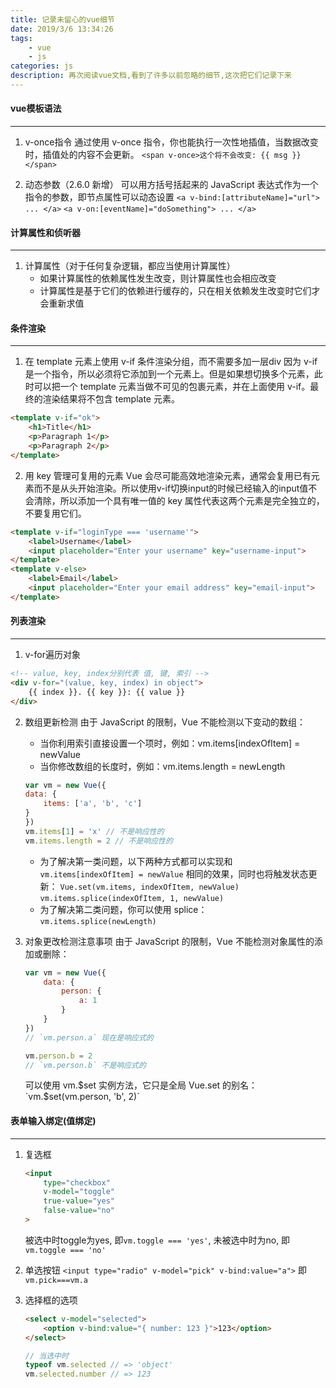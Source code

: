 ```yaml
---
title: 记录未留心的vue细节
date: 2019/3/6 13:34:26
tags: 
    - vue
    - js
categories: js
description: 再次阅读vue文档,看到了许多以前忽略的细节,这次把它们记录下来
---
```


#### vue模板语法

------
1. v-once指令
    通过使用 v-once 指令，你也能执行一次性地插值，当数据改变时，插值处的内容不会更新。
    `<span v-once>这个将不会改变: {{ msg }}</span>`

2. 动态参数（2.6.0 新增）
    可以用方括号括起来的 JavaScript 表达式作为一个指令的参数，即节点属性可以动态设置
    `<a v-bind:[attributeName]="url"> ... </a>`
    `<a v-on:[eventName]="doSomething"> ... </a>`

#### 计算属性和侦听器

------
1. 计算属性（对于任何复杂逻辑，都应当使用计算属性）
    + 如果计算属性的依赖属性发生改变，则计算属性也会相应改变
    + 计算属性是基于它们的依赖进行缓存的，只在相关依赖发生改变时它们才会重新求值

#### 条件渲染

------
1. 在 template 元素上使用 v-if 条件渲染分组，而不需要多加一层div
因为 v-if 是一个指令，所以必须将它添加到一个元素上。但是如果想切换多个元素，此时可以把一个 template 元素当做不可见的包裹元素，并在上面使用 v-if。最终的渲染结果将不包含 template 元素。
```html 
<template v-if="ok">
    <h1>Title</h1>
    <p>Paragraph 1</p>
    <p>Paragraph 2</p>
</template>
```
2. 用 key 管理可复用的元素
Vue 会尽可能高效地渲染元素，通常会复用已有元素而不是从头开始渲染。所以使用v-if切换input的时候已经输入的input值不会清除，所以添加一个具有唯一值的 key 属性代表这两个元素是完全独立的，不要复用它们。
```html 
<template v-if="loginType === 'username'">
    <label>Username</label>
    <input placeholder="Enter your username" key="username-input">
</template>
<template v-else>
    <label>Email</label>
    <input placeholder="Enter your email address" key="email-input">
</template>
```

#### 列表渲染

------
1. v-for遍历对象
```html 
<!-- value, key, index分别代表 值, 键, 索引 -->
<div v-for="(value, key, index) in object">
    {{ index }}. {{ key }}: {{ value }}
</div>
```

2. 数组更新检测
    由于 JavaScript 的限制，Vue 不能检测以下变动的数组：
    + 当你利用索引直接设置一个项时，例如：vm.items[indexOfItem] = newValue
    + 当你修改数组的长度时，例如：vm.items.length = newLength
    ```javascript
    var vm = new Vue({
    data: {
        items: ['a', 'b', 'c']
    }
    })
    vm.items[1] = 'x' // 不是响应性的
    vm.items.length = 2 // 不是响应性的
    ```
    + 为了解决第一类问题，以下两种方式都可以实现和 `vm.items[indexOfItem] = newValue` 相同的效果，同时也将触发状态更新：
    `Vue.set(vm.items, indexOfItem, newValue)`
    `vm.items.splice(indexOfItem, 1, newValue)`
    + 为了解决第二类问题，你可以使用 splice：
    `vm.items.splice(newLength)`

3. 对象更改检测注意事项
    由于 JavaScript 的限制，Vue 不能检测对象属性的添加或删除：
    ```javascript
    var vm = new Vue({
        data: {
            person: {
                a: 1
            }
        }
    })
    // `vm.person.a` 现在是响应式的

    vm.person.b = 2
    // `vm.person.b` 不是响应式的
    ```
    可以使用 vm.$set 实例方法，它只是全局 Vue.set 的别名：
    `vm.$set(vm.person, 'b', 2)`

#### 表单输入绑定(值绑定)

------
1. 复选框
    ```html
    <input
        type="checkbox"
        v-model="toggle"
        true-value="yes"
        false-value="no"
    >
    ```
    被选中时toggle为yes, 即`vm.toggle === 'yes'`, 未被选中时为no, 即`vm.toggle === 'no'`

2. 单选按钮
    `<input type="radio" v-model="pick" v-bind:value="a">`
    即`vm.pick===vm.a`

3. 选择框的选项
    ```html
    <select v-model="selected">
        <option v-bind:value="{ number: 123 }">123</option>
    </select>
    ```
    ```javascript
    // 当选中时
    typeof vm.selected // => 'object'
    vm.selected.number // => 123
    ```